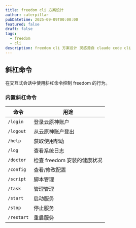 ```yaml
---
title: freedom cli 方案设计
author: caterpillar
pubDatetime: 2025-09-09T00:00:00
featured: false
draft: false
tags:
  - freedom
  - cli
description: freedom cli 方案设计 灵感源自 claude code cli
---
```


## 斜杠命令

在交互式会话中使用斜杠命令控制 freedom 的行为。

### 内置斜杠命令

| 命令       | 用途                        |
| ---------- | --------------------------- |
| `/login`   | 登录云原神账户              |
| `/logout`  | 从云原神账户登出            |
| `/help`    | 获取使用帮助                |
| `/log`     | 查看系统日志                |
| `/doctor`  | 检查 freedom 安装的健康状况 |
| `/config`  | 查看/修改配置               |
| `/script`  | 脚本管理                    |
| `/task`    | 管理管理                    |
| `/start`   | 启动服务                    |
| `/stop`    | 停止服务                    |
| `/restart` | 重启服务                    |